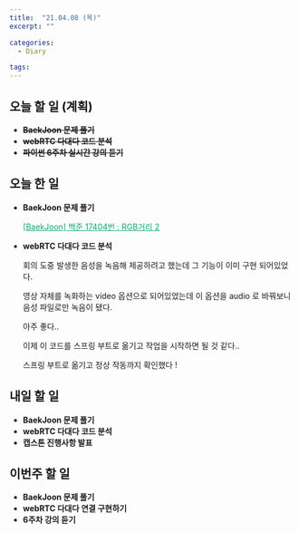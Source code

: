 ```yaml
---
title:  "21.04.08 (목)"
excerpt: ""

categories:
  - Diary

tags:
---
```


## 오늘 할 일 (계획)

- ~~**BaekJoon 문제 풀기**~~
- **~~webRTC 다대다 코드 분석~~**
- ~~**파이썬 6주차 실시간 강의 듣기**~~


## 오늘 한 일

- **BaekJoon 문제 풀기**

  <a href="https://nam-ki-bok.github.io/baekjoon/Baek_17404/" style="color:#0FA678" target="_blank">[BaekJoon] 백준 17404번 : RGB거리 2</a>
  
- **webRTC 다대다 코드 분석**

  회의 도중 발생한 음성을 녹음해 제공하려고 했는데 그 기능이 이미 구현 되어있었다.

  영상 자체를 녹화하는 video 옵션으로 되어있었는데 이 옵션을 audio 로 바꿔보니 음성 파일로만 녹음이 됐다.

  아주 좋다..

  이제 이 코드를 스프링 부트로 옮기고 작업을 시작하면 될 것 같다..

  스프링 부트로 옮기고 정상 작동까지 확인했다 !

##  내일 할 일

- **BaekJoon 문제 풀기**
- **webRTC 다대다 코드 분석**
- **캡스톤 진행사항 발표**

## 이번주 할 일

- **BaekJoon 문제 풀기**
- **webRTC 다대다 연결 구현하기**
- **6주차 강의 듣기**

<br>